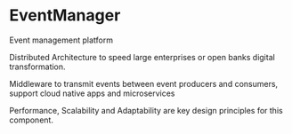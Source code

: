 # EventManager
Event management platform

Distributed Architecture to speed large enterprises or open banks digital transformation.

Middleware to transmit events between event producers and consumers, support cloud native apps and microservices

Performance, Scalability and Adaptability are key design principles for this component.
